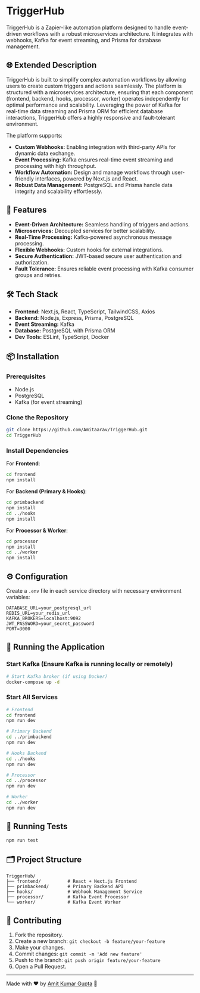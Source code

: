# TriggerHub

TriggerHub is a Zapier-like automation platform designed to handle event-driven workflows with a robust microservices architecture. It integrates with webhooks, Kafka for event streaming, and Prisma for database management.

## 🌐 Extended Description
TriggerHub is built to simplify complex automation workflows by allowing users to create custom triggers and actions seamlessly. The platform is structured with a microservices architecture, ensuring that each component (frontend, backend, hooks, processor, worker) operates independently for optimal performance and scalability. Leveraging the power of Kafka for real-time data streaming and Prisma ORM for efficient database interactions, TriggerHub offers a highly responsive and fault-tolerant environment. 

The platform supports:
- **Custom Webhooks:** Enabling integration with third-party APIs for dynamic data exchange.
- **Event Processing:** Kafka ensures real-time event streaming and processing with high throughput.
- **Workflow Automation:** Design and manage workflows through user-friendly interfaces, powered by Next.js and React.
- **Robust Data Management:** PostgreSQL and Prisma handle data integrity and scalability effortlessly.

## 🚀 Features
- **Event-Driven Architecture:** Seamless handling of triggers and actions.
- **Microservices:** Decoupled services for better scalability.
- **Real-Time Processing:** Kafka-powered asynchronous message processing.
- **Flexible Webhooks:** Custom hooks for external integrations.
- **Secure Authentication:** JWT-based secure user authentication and authorization.
- **Fault Tolerance:** Ensures reliable event processing with Kafka consumer groups and retries.

## 🛠️ Tech Stack
- **Frontend:** Next.js, React, TypeScript, TailwindCSS, Axios
- **Backend:** Node.js, Express, Prisma, PostgreSQL
- **Event Streaming:** Kafka
- **Database:** PostgreSQL with Prisma ORM
- **Dev Tools:** ESLint, TypeScript, Docker

## 📦 Installation
### Prerequisites
- Node.js
- PostgreSQL
- Kafka (for event streaming)

### Clone the Repository
```bash
git clone https://github.com/Amitaarav/TriggerHub.git
cd TriggerHub
```

### Install Dependencies
For **Frontend**:
```bash
cd frontend
npm install
```
For **Backend (Primary & Hooks)**:
```bash
cd primbackend
npm install
cd ../hooks
npm install
```
For **Processor & Worker**:
```bash
cd processor
npm install
cd ../worker
npm install
```

## ⚙️ Configuration
Create a `.env` file in each service directory with necessary environment variables:
```env
DATABASE_URL=your_postgresql_url
REDIS_URL=your_redis_url
KAFKA_BROKERS=localhost:9092
JWT_PASSWORD=your_secret_password
PORT=3000
```

## 🚀 Running the Application
### Start Kafka (Ensure Kafka is running locally or remotely)
```bash
# Start Kafka broker (if using Docker)
docker-compose up -d
```

### Start All Services
```bash
# Frontend
cd frontend
npm run dev

# Primary Backend
cd ../primbackend
npm run dev

# Hooks Backend
cd ../hooks
npm run dev

# Processor
cd ../processor
npm run dev

# Worker
cd ../worker
npm run dev
```

## 🧪 Running Tests
```bash
npm run test
```

## 🗂️ Project Structure
```
TriggerHub/
├── frontend/          # React + Next.js Frontend
├── primbackend/       # Primary Backend API
├── hooks/             # Webhook Management Service
├── processor/         # Kafka Event Processor
└── worker/            # Kafka Event Worker
```

## 🤝 Contributing
1. Fork the repository.
2. Create a new branch: `git checkout -b feature/your-feature`
3. Make your changes.
4. Commit changes: `git commit -m 'Add new feature'`
5. Push to the branch: `git push origin feature/your-feature`
6. Open a Pull Request.


---

Made with ❤️ by [Amit Kumar Gupta](https://github.com/Amitaarav) 🚀


